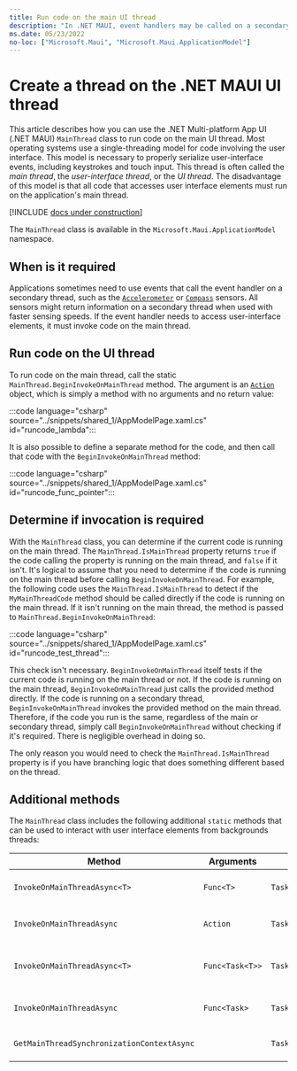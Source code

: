 ```yaml
---
title: Run code on the main UI thread
description: "In .NET MAUI, event handlers may be called on a secondary thread. The MainThread class allows an application to run code on the main UI thread. This article describes how to use the MainThread class."
ms.date: 05/23/2022
no-loc: ["Microsoft.Maui", "Microsoft.Maui.ApplicationModel"]
---
```


# Create a thread on the .NET MAUI UI thread

This article describes how you can use the .NET Multi-platform App UI (.NET MAUI) `MainThread` class to run code on the main UI thread. Most operating systems use a single-threading model for code involving the user interface. This model is necessary to properly serialize user-interface events, including keystrokes and touch input. This thread is often called the _main thread_, the _user-interface thread_, or the _UI thread_. The disadvantage of this model is that all code that accesses user interface elements must run on the application's main thread.

[!INCLUDE [docs under construction](~/includes/preview-note.md)]

The `MainThread` class is available in the `Microsoft.Maui.ApplicationModel` namespace.

## When is it required

Applications sometimes need to use events that call the event handler on a secondary thread, such as the [`Accelerometer`](../device/sensors.md#accelerometer) or [`Compass`](../device/sensors.md#compass) sensors. All sensors might return information on a secondary thread when used with faster sensing speeds. If the event handler needs to access user-interface elements, it must invoke code on the main thread.

## Run code on the UI thread

To run code on the main thread, call the static `MainThread.BeginInvokeOnMainThread` method. The argument is an [`Action`](xref:System.Action) object, which is simply a method with no arguments and no return value:

:::code language="csharp" source="../snippets/shared_1/AppModelPage.xaml.cs" id="runcode_lambda":::

It is also possible to define a separate method for the code, and then call that code with the `BeginInvokeOnMainThread` method:

:::code language="csharp" source="../snippets/shared_1/AppModelPage.xaml.cs" id="runcode_func_pointer":::

## Determine if invocation is required

With the `MainThread` class, you can determine if the current code is running on the main thread. The `MainThread.IsMainThread` property returns `true` if the code calling the property is running on the main thread, and `false` if it isn't. It's logical to assume that you need to determine if the code is running on the main thread before calling `BeginInvokeOnMainThread`. For example, the following code uses the `MainThread.IsMainThread` to detect if the `MyMainThreadCode` method should be called directly if the code is running on the main thread. If it isn't running on the main thread, the method is passed to `MainThread.BeginInvokeOnMainThread`:

:::code language="csharp" source="../snippets/shared_1/AppModelPage.xaml.cs" id="runcode_test_thread":::

This check isn't necessary. `BeginInvokeOnMainThread` itself tests if the current code is running on the main thread or not. If the code is running on the main thread, `BeginInvokeOnMainThread` just calls the provided method directly. If the code is running on a secondary thread, `BeginInvokeOnMainThread` invokes the provided method on the main thread. Therefore, if the code you run is the same, regardless of the main or secondary thread, simply call `BeginInvokeOnMainThread` without checking if it's required. There is negligible overhead in doing so.

The only reason you would need to check the `MainThread.IsMainThread` property is if you have branching logic that does something different based on the thread.

## Additional methods

The `MainThread` class includes the following additional `static` methods that can be used to interact with user interface elements from backgrounds threads:

| Method                       | Arguments       | Returns   | Purpose                                                                     |
|------------------------------|-----------------|-----------|-----------------------------------------------------------------------------|
| `InvokeOnMainThreadAsync<T>` | `Func<T>`       | `Task<T>` | Invokes a `Func<T>` on the main thread, and waits for it to complete.       |
| `InvokeOnMainThreadAsync`    | `Action`        | `Task`    | Invokes an `Action` on the main thread, and waits for it to complete.       |
| `InvokeOnMainThreadAsync<T>` | `Func<Task<T>>` | `Task<T>` | Invokes a `Func<Task<T>>` on the main thread, and waits for it to complete. |
| `InvokeOnMainThreadAsync`    | `Func<Task>`    | `Task`    | Invokes a `Func<Task>` on the main thread, and waits for it to complete.    |
| `GetMainThreadSynchronizationContextAsync` |               | `Task<SynchronizationContext>` | Returns the `SynchronizationContext` for the main thread.                   |
